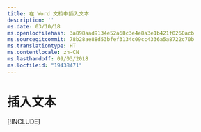 ```yaml
---
title: 在 Word 文档中插入文本
description: ''
ms.date: 03/10/18
ms.openlocfilehash: 3a898aad9134e52a68c3e4e8a3e1b421f0260acb
ms.sourcegitcommit: 78b28ae88d53bfef3134c09cc4336a5a8722c70b
ms.translationtype: HT
ms.contentlocale: zh-CN
ms.lasthandoff: 09/03/2018
ms.locfileid: "19438471"
---
```

# <a name="insert-text"></a>插入文本

[!INCLUDE[](../includes/word-tutorial-insert-text.md)]